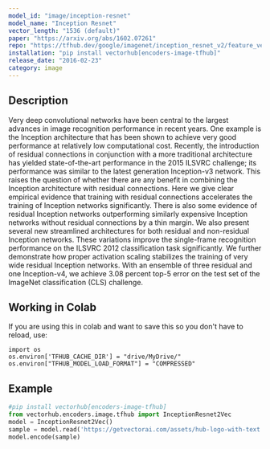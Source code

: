 ```yaml
---
model_id: "image/inception-resnet"
model_name: "Inception Resnet"
vector_length: "1536 (default)"
paper: "https://arxiv.org/abs/1602.07261"
repo: "https://tfhub.dev/google/imagenet/inception_resnet_v2/feature_vector/4"
installation: "pip install vectorhub[encoders-image-tfhub]"
release_date: "2016-02-23"
category: image
---
```


## Description

Very deep convolutional networks have been central to the largest advances in image recognition performance in 
recent years. One example is the Inception architecture that has been shown to achieve very good performance at 
relatively low computational cost. Recently, the introduction of residual connections in conjunction with a more traditional 
architecture has yielded state-of-the-art performance in the 2015 ILSVRC challenge; its performance was similar to the latest 
generation Inception-v3 network. This raises the question of whether there are any benefit in combining the Inception architecture 
with residual connections. Here we give clear empirical evidence that training with residual connections accelerates the training 
of Inception networks significantly. There is also some evidence of residual Inception networks outperforming similarly expensive 
Inception networks without residual connections by a thin margin. We also present several new streamlined architectures for both 
residual and non-residual Inception networks. These variations improve the single-frame recognition performance on the ILSVRC 2012 
classification task significantly. We further demonstrate how proper activation scaling stabilizes the training of very wide residual 
Inception networks. With an ensemble of three residual and one Inception-v4, we achieve 3.08 percent top-5 error on the test set of the 
ImageNet classification (CLS) challenge.

## Working in Colab

If you are using this in colab and want to save this so you don't have to reload, use: 

```
import os 
os.environ['TFHUB_CACHE_DIR'] = "drive/MyDrive/"
os.environ["TFHUB_MODEL_LOAD_FORMAT"] = "COMPRESSED"
```

## Example

```python
#pip install vectorhub[encoders-image-tfhub]
from vectorhub.encoders.image.tfhub import InceptionResnet2Vec
model = InceptionResnet2Vec()
sample = model.read('https://getvectorai.com/assets/hub-logo-with-text.png')
model.encode(sample)
```
